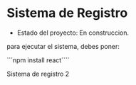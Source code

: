 <h1>Sistema de Registro</h1>

- Estado del proyecto: En construccion.

para ejecutar el sistema, debes poner:

```npm install react````

Sistema de registro 2
